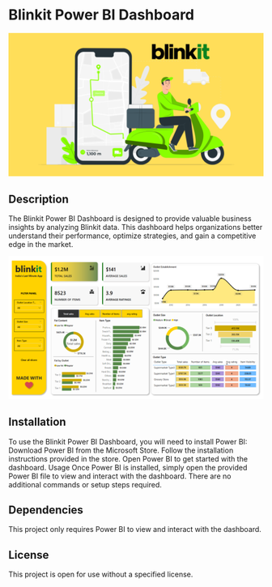 # Blinkit Power BI Dashboard

![blinkit Image](https://github.com/Boolean-01/BlinkIt_PowerBI_project/blob/main/blinkit.png)

## Description
The Blinkit Power BI Dashboard is designed to provide valuable business insights by analyzing Blinkit data. This dashboard helps organizations better understand their performance, optimize strategies, and gain a competitive edge in the market.

![blinkit Dashboard](https://github.com/Boolean-01/BlinkIt_PowerBI_project/blob/main/blinkit_dashboard.png)

## Installation
To use the Blinkit Power BI Dashboard, you will need to install Power BI:
Download Power BI from the Microsoft Store.
Follow the installation instructions provided in the store.
Open Power BI to get started with the dashboard.
Usage
Once Power BI is installed, simply open the provided Power BI file to view and interact with the dashboard. There are no additional commands or setup steps required.

## Dependencies
This project only requires Power BI to view and interact with the dashboard.

## License
This project is open for use without a specified license.

